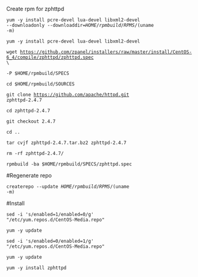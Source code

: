 Create rpm for zphttpd


<code>yum -y install pcre-devel lua-devel libxml2-devel --downloadonly --downloaddir=$HOME/rpmbuild/RPMS/$(uname -m)</code>

<code>yum -y install pcre-devel lua-devel libxml2-devel</code>

<code>wget https://github.com/zpanel/installers/raw/master/install/CentOS-6_4/compile/zphttpd/zphttpd.spec \ </code>

<code>-P $HOME/rpmbuild/SPECS</code>

<code>cd $HOME/rpmbuild/SOURCES</code>

<code>git clone https://github.com/apache/httpd.git zphttpd-2.4.7</code>

<code>cd zphttpd-2.4.7</code>

<code>git checkout 2.4.7</code>

<code>cd ..</code>

<code>tar cvjf zphttpd-2.4.7.tar.bz2 zphttpd-2.4.7</code>

<code>rm -rf zphttpd-2.4.7/</code>

<code>rpmbuild -ba $HOME/rpmbuild/SPECS/zphttpd.spec</code>

#Regenerate repo

<code>createrepo --update $HOME/rpmbuild/RPMS/$(uname -m)</code>

#Install

<code>sed -i 's/enabled=1/enabled=0/g' "/etc/yum.repos.d/CentOS-Media.repo"</code>

<code>yum -y update</code>

<code>sed -i 's/enabled=0/enabled=1/g' "/etc/yum.repos.d/CentOS-Media.repo"</code>

<code>yum -y update</code>

<code>yum -y install zphttpd</code>
